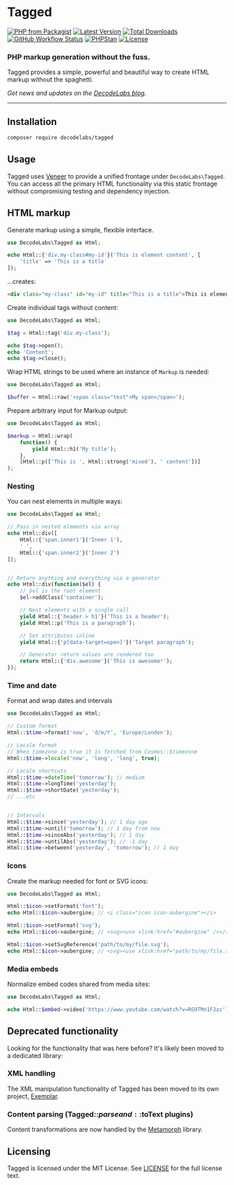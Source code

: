 # Tagged

[![PHP from Packagist](https://img.shields.io/packagist/php-v/decodelabs/tagged?style=flat)](https://packagist.org/packages/decodelabs/tagged)
[![Latest Version](https://img.shields.io/packagist/v/decodelabs/tagged.svg?style=flat)](https://packagist.org/packages/decodelabs/tagged)
[![Total Downloads](https://img.shields.io/packagist/dt/decodelabs/tagged.svg?style=flat)](https://packagist.org/packages/decodelabs/tagged)
[![GitHub Workflow Status](https://img.shields.io/github/workflow/status/decodelabs/tagged/Integrate)](https://github.com/decodelabs/tagged/actions/workflows/integrate.yml)
[![PHPStan](https://img.shields.io/badge/PHPStan-enabled-44CC11.svg?longCache=true&style=flat)](https://github.com/phpstan/phpstan)
[![License](https://img.shields.io/packagist/l/decodelabs/tagged?style=flat)](https://packagist.org/packages/decodelabs/tagged)

### PHP markup generation without the fuss.

Tagged provides a simple, powerful and beautiful way to create HTML markup without the spaghetti.

_Get news and updates on the [DecodeLabs blog](https://blog.decodelabs.com)._

---


## Installation

```bash
composer require decodelabs/tagged
```

## Usage

Tagged uses [Veneer](https://github.com/decodelabs/veneer) to provide a unified frontage under <code>DecodeLabs\Tagged</code>.
You can access all the primary HTML functionality via this static frontage without compromising testing and dependency injection.


## HTML markup

Generate markup using a simple, flexible interface.

```php
use DecodeLabs\Tagged as Html;

echo Html::{'div.my-class#my-id'}('This is element content', [
    'title' => 'This is a title'
]);
```

...creates:

```html
<div class="my-class" id="my-id" title="This is a title">This is element content</div>
```

Create individual tags without content:

```php
use DecodeLabs\Tagged as Html;

$tag = Html::tag('div.my-class');

echo $tag->open();
echo 'Content';
echo $tag->close();
```

Wrap HTML strings to be used where an instance of <code>Markup</code> is needed:

```php
use DecodeLabs\Tagged as Html;

$buffer = Html::raw('<span class="test">My span</span>');
```

Prepare arbitrary input for Markup output:

```php
use DecodeLabs\Tagged as Html;

$markup = Html::wrap(
    function() {
        yield Html::h1('My title');
    },
    [Html::p(['This is ', Html::strong('mixed'), ' content'])]
);
```


### Nesting

You can nest elements in multiple ways:

```php
use DecodeLabs\Tagged as Html;

// Pass in nested elements via array
echo Html::div([
    Html::{'span.inner1'}('Inner 1'),
    ' ',
    Html::{'span.inner2'}('Inner 2')
]);


// Return anything and everything via a generator
echo Html::div(function($el) {
    // $el is the root element
    $el->addClass('container');

    // Nest elements with a single call
    yield Html::{'header > h1'}('This is a header');
    yield Html::p('This is a paragraph');

    // Set attributes inline
    yield Html::{'p[data-target=open]'}('Target paragraph');

    // Generator return values are rendered too
    return Html::{'div.awesome'}('This is awesome!');
});
```


### Time and date
Format and wrap dates and intervals

```php
use DecodeLabs\Tagged as Html;

// Custom format
Html::$time->format('now', 'd/m/Y', 'Europe/London');

// Locale format
// When timezone is true it is fetched from Cosmos::$timezone
Html::$time->locale('now', 'long', 'long', true);

// Locale shortcuts
Html::$time->dateTime('tomorrow'); // medium
Html::$time->longTime('yesterday');
Html::$time->shortDate('yesterday');
// ...etc


// Intervals
Html::$time->since('yesterday'); // 1 day ago
Html::$time->until('tomorrow'); // 1 day from now
Html::$time->sinceAbs('yesterday'); // 1 day
Html::$time->untilAbs('yesterday'); // -1 day
Html::$time->between('yesterday', 'tomorrow'); // 1 day
```


### Icons
Create the markup needed for font or SVG icons:

```php
use DecodeLabs\Tagged as Html;

Html::$icon->setFormat('font');
echo Html::$icon->aubergine; // <i class="icon icon-aubergine"></i>

Html::$icon->setFormat('svg');
echo Html::$icon->aubergine; // <svg><use xlink:href="#aubergine" /></svg>

Html::$icon->setSvgReference('path/to/my/file.svg');
echo Html::$icon->aubergine; // <svg><use xlink:href="path/to/my/file.svg#aubergine" /></svg>
```


### Media embeds
Normalize embed codes shared from media sites:

```php
use DecodeLabs\Tagged as Html;

echo Html::$embed->video('https://www.youtube.com/watch?v=RG9TMn1FJzc');
```


## Deprecated functionality

Looking for the functionality that was here before? It's likely been moved to a dedicated library:

### XML handling

The XML manipulation functionality of Tagged has been moved to its own project, [Exemplar](https://github.com/decodelabs/exemplar/).


### Content parsing (Tagged::$parse and ::$toText plugins)

Content transformations are now handled by the [Metamorph](https://github.com/decodelabs/metamorph/) library.


## Licensing
Tagged is licensed under the MIT License. See [LICENSE](./LICENSE) for the full license text.
